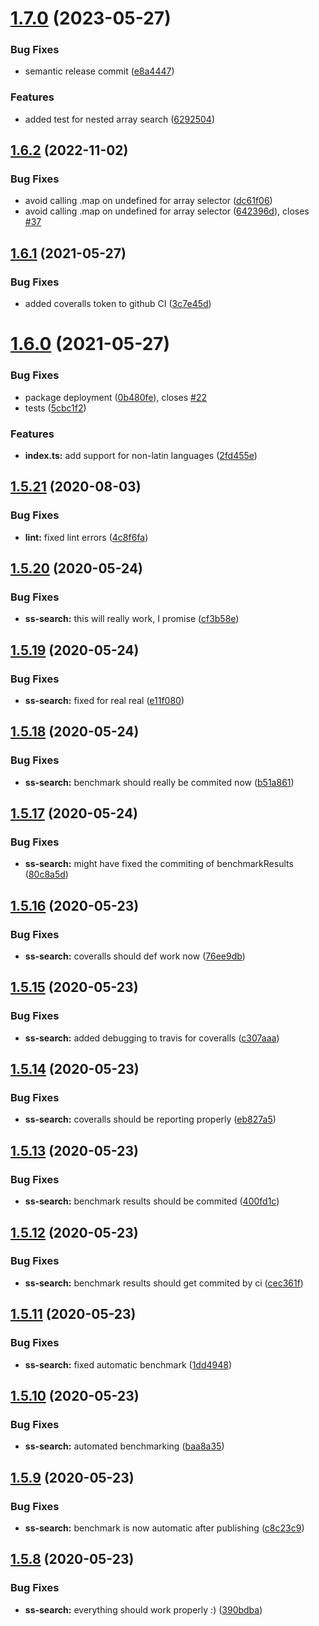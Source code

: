 # [1.7.0](https://github.com/yann510/ss-search/compare/v1.6.2...v1.7.0) (2023-05-27)


### Bug Fixes

* semantic release commit ([e8a4447](https://github.com/yann510/ss-search/commit/e8a4447e31d3bfcd128a90f6076f2d911d3ed8aa))


### Features

* added test for nested array search ([6292504](https://github.com/yann510/ss-search/commit/6292504e6a9aa70c122d72901803f6b69379fc40))

## [1.6.2](https://github.com/yann510/ss-search/compare/v1.6.1...v1.6.2) (2022-11-02)


### Bug Fixes

* avoid calling .map on undefined for array selector ([dc61f06](https://github.com/yann510/ss-search/commit/dc61f06e2211f4f4ad906fcea4ef83e2f1e15621))
* avoid calling .map on undefined for array selector ([642396d](https://github.com/yann510/ss-search/commit/642396d3b3b820338d495b861837a8271b140ff0)), closes [#37](https://github.com/yann510/ss-search/issues/37)

## [1.6.1](https://github.com/yann510/ss-search/compare/v1.6.0...v1.6.1) (2021-05-27)


### Bug Fixes

* added coveralls token to github CI ([3c7e45d](https://github.com/yann510/ss-search/commit/3c7e45d57cd0299af980668defd633804d83f1c8))

# [1.6.0](https://github.com/yann510/ss-search/compare/v1.5.21...v1.6.0) (2021-05-27)


### Bug Fixes

* package deployment ([0b480fe](https://github.com/yann510/ss-search/commit/0b480feda195259159ecb256af15651902523398)), closes [#22](https://github.com/yann510/ss-search/issues/22)
* tests ([5cbc1f2](https://github.com/yann510/ss-search/commit/5cbc1f23c8900f88427a1a710b2ca08194b4eb1a))


### Features

* **index.ts:** add support for non-latin languages ([2fd455e](https://github.com/yann510/ss-search/commit/2fd455edf2ed423ad6138e1b5b0ef0e78a8fa52c))

## [1.5.21](https://github.com/yann510/ss-search/compare/v1.5.20...v1.5.21) (2020-08-03)


### Bug Fixes

* **lint:** fixed lint errors ([4c8f6fa](https://github.com/yann510/ss-search/commit/4c8f6fa55de196e9eb3d13ca7c1ae97f82caa954))

## [1.5.20](https://github.com/yann510/ss-search/compare/v1.5.19...v1.5.20) (2020-05-24)


### Bug Fixes

* **ss-search:** this will really work, I promise ([cf3b58e](https://github.com/yann510/ss-search/commit/cf3b58ea81b6f9a9ba6887e4aa199846d9e03774))

## [1.5.19](https://github.com/yann510/ss-search/compare/v1.5.18...v1.5.19) (2020-05-24)


### Bug Fixes

* **ss-search:** fixed for real real ([e11f080](https://github.com/yann510/ss-search/commit/e11f08006128dd34cfca35300cae4d0f2cdd3267))

## [1.5.18](https://github.com/yann510/ss-search/compare/v1.5.17...v1.5.18) (2020-05-24)


### Bug Fixes

* **ss-search:** benchmark should really be commited now ([b51a861](https://github.com/yann510/ss-search/commit/b51a86135940fc59c953294c37588a0c8a867636))

## [1.5.17](https://github.com/yann510/ss-search/compare/v1.5.16...v1.5.17) (2020-05-24)


### Bug Fixes

* **ss-search:** might have fixed the commiting of benchmarkResults ([80c8a5d](https://github.com/yann510/ss-search/commit/80c8a5da7a86e9b57037477ccee50388303084c6))

## [1.5.16](https://github.com/yann510/ss-search/compare/v1.5.15...v1.5.16) (2020-05-23)


### Bug Fixes

* **ss-search:** coveralls should def work now ([76ee9db](https://github.com/yann510/ss-search/commit/76ee9db17a19c9960e84f232fb3955f2f24ed6a6))

## [1.5.15](https://github.com/yann510/ss-search/compare/v1.5.14...v1.5.15) (2020-05-23)


### Bug Fixes

* **ss-search:** added debugging to travis for coveralls ([c307aaa](https://github.com/yann510/ss-search/commit/c307aaaa195aaf03f68ad297c66162864016bfe4))

## [1.5.14](https://github.com/yann510/ss-search/compare/v1.5.13...v1.5.14) (2020-05-23)


### Bug Fixes

* **ss-search:** coveralls should be reporting properly ([eb827a5](https://github.com/yann510/ss-search/commit/eb827a5d314064b921a376057989dbf3d7aace0e))

## [1.5.13](https://github.com/yann510/ss-search/compare/v1.5.12...v1.5.13) (2020-05-23)


### Bug Fixes

* **ss-search:** benchmark results should be commited ([400fd1c](https://github.com/yann510/ss-search/commit/400fd1c961514802ee27f3062a33d147c02043e7))

## [1.5.12](https://github.com/yann510/ss-search/compare/v1.5.11...v1.5.12) (2020-05-23)


### Bug Fixes

* **ss-search:** benchmark results should get commited by ci ([cec361f](https://github.com/yann510/ss-search/commit/cec361f88218e8d49043414cf75e493af3138ac4))

## [1.5.11](https://github.com/yann510/ss-search/compare/v1.5.10...v1.5.11) (2020-05-23)


### Bug Fixes

* **ss-search:** fixed automatic benchmark ([1dd4948](https://github.com/yann510/ss-search/commit/1dd4948517ceb7fe39bac2acad354449882eea00))

## [1.5.10](https://github.com/yann510/ss-search/compare/v1.5.9...v1.5.10) (2020-05-23)


### Bug Fixes

* **ss-search:** automated benchmarking ([baa8a35](https://github.com/yann510/ss-search/commit/baa8a351dd338a9268b0de53037c8cbb6b003b70))

## [1.5.9](https://github.com/yann510/ss-search/compare/v1.5.8...v1.5.9) (2020-05-23)


### Bug Fixes

* **ss-search:** benchmark is now automatic after publishing ([c8c23c9](https://github.com/yann510/ss-search/commit/c8c23c9f6465b8b924ba3661f72f175c81a55321))

## [1.5.8](https://github.com/yann510/ss-search/compare/v1.5.7...v1.5.8) (2020-05-23)


### Bug Fixes

* **ss-search:** everything should work properly :) ([390bdba](https://github.com/yann510/ss-search/commit/390bdba6764602d5a8b6beaafd7fd1d20f9872d0))
